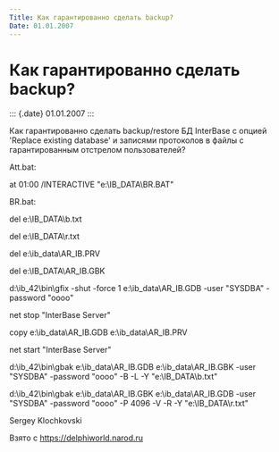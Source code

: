 ```yaml
---
Title: Как гарантированно сделать backup?
Date: 01.01.2007
---
```



Как гарантированно сделать backup?
==================================

::: {.date}
01.01.2007
:::

Как гарантированно сделать backup/restore БД InterBase с опцией
\'Replace existing database\' и записями протоколов в файлы с
гарантированным отстрелом пользователей?

Att.bat:

at 01:00 /INTERACTIVE "e:\\IB\_DATA\\BR.BAT"

BR.bat:

del e:\\IB\_DATA\\b.txt

del e:\\IB\_DATA\\r.txt

del e:\\ib\_data\\AR\_IB.PRV

del e:\\IB\_DATA\\AR\_IB.GBK

d:\\ib\_42\\bin\\gfix -shut -force 1 e:\\ib\_data\\AR\_IB.GDB -user
"SYSDBA" -password "oooo"

net stop "InterBase Server"

copy e:\\ib\_data\\AR\_IB.GDB e:\\ib\_data\\AR\_IB.PRV

net start "InterBase Server"

d:\\ib\_42\\bin\\gbak e:\\ib\_data\\AR\_IB.GDB e:\\ib\_data\\AR\_IB.GBK
-user "SYSDBA" -password "oooo" -B -L -Y "e:\\IB\_DATA\\b.txt"

d:\\ib\_42\\bin\\gbak e:\\ib\_data\\AR\_IB.GBK e:\\ib\_data\\AR\_IB.GDB
-user "SYSDBA" -password "oooo" -P 4096 -V -R -Y
"e:\\IB\_DATA\\r.txt"

Sergey Klochkovski

Взято с <https://delphiworld.narod.ru>

